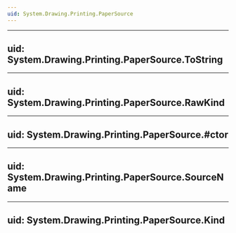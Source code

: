 ```yaml
---
uid: System.Drawing.Printing.PaperSource
---
```


---
uid: System.Drawing.Printing.PaperSource.ToString
---

---
uid: System.Drawing.Printing.PaperSource.RawKind
---

---
uid: System.Drawing.Printing.PaperSource.#ctor
---

---
uid: System.Drawing.Printing.PaperSource.SourceName
---

---
uid: System.Drawing.Printing.PaperSource.Kind
---
